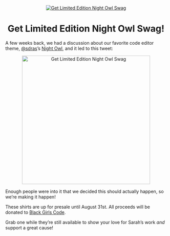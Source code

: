 <p align="center">
  <a href="https://night-owl-swag.netlify.app/">
    <img src="https://res.cloudinary.com/jlengstorf/image/upload/f_auto,q_auto/night-owl/night-owl-share.jpg" alt="Get Limited Edition Night Owl Swag" />
  </a>
</p>
<h1 align="center">
   Get Limited Edition Night Owl Swag!
</h1>

A few weeks back, we had a discussion about our favorite code editor theme, [@sdras](https://github.com/sdras)’s [Night Owl][nightowl], and it led to this tweet:

<p align="center">
  <a href="https://twitter.com/jlengstorf/status/1278792407476080640">
    <img src="https://res.cloudinary.com/jlengstorf/image/upload/f_auto,q_auto/v1596233759/night-owl/tweet.png" alt="Get Limited Edition Night Owl Swag" width="400" />
  </a>
</p>

Enough people were into it that we decided this should actually happen, so we’re making it happen!

These shirts are up for presale until August 31st. All proceeds will be donated to [Black Girls Code][bgc].

Grab one while they’re still available to show your love for Sarah’s work _and_ support a great cause!

[nightowl]: https://marketplace.visualstudio.com/items?itemName=sdras.night-owl
[bgc]: https://www.blackgirlscode.com/
